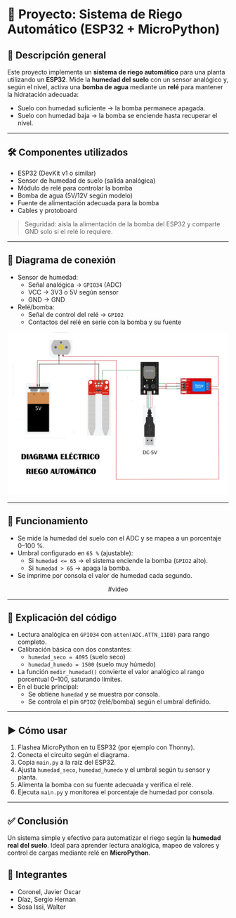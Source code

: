 # 🌱 Proyecto: Sistema de Riego Automático (ESP32 + MicroPython)

## 🔧 Descripción general
Este proyecto implementa un **sistema de riego automático** para una planta utilizando un **ESP32**. Mide la **humedad del suelo** con un sensor analógico y, según el nivel, activa una **bomba de agua** mediante un **relé** para mantener la hidratación adecuada:
- Suelo con humedad suficiente → la bomba permanece apagada.
- Suelo con humedad baja → la bomba se enciende hasta recuperar el nivel.

---

## 🛠 Componentes utilizados
- ESP32 (DevKit v1 o similar)
- Sensor de humedad de suelo (salida analógica)
- Módulo de relé para controlar la bomba
- Bomba de agua (5V/12V según modelo)
- Fuente de alimentación adecuada para la bomba
- Cables y protoboard

> Seguridad: aísla la alimentación de la bomba del ESP32 y comparte GND solo si el relé lo requiere.

---

## 🔌 Diagrama de conexión
- Sensor de humedad:
  - Señal analógica → `GPIO34` (ADC)
  - VCC → 3V3 o 5V según sensor
  - GND → GND
- Relé/bomba:
  - Señal de control del relé → `GPIO2`
  - Contactos del relé en serie con la bomba y su fuente

![Diagrama de conexión](./circuito.jpeg)

---

## 📲 Funcionamiento
- Se mide la humedad del suelo con el ADC y se mapea a un porcentaje 0–100 %.
- Umbral configurado en `65 %` (ajustable):
  - Si `humedad <= 65` → el sistema enciende la bomba (`GPIO2` alto).
  - Si `humedad > 65` → apaga la bomba.
- Se imprime por consola el valor de humedad cada segundo.

<div align="center">

  #video

</div>

---

## 🧩 Explicación del código
- Lectura analógica en `GPIO34` con `atten(ADC.ATTN_11DB)` para rango completo.
- Calibración básica con dos constantes:
  - `humedad_seco = 4095` (suelo seco)
  - `humedad_humedo = 1500` (suelo muy húmedo)
- La función `medir_humedad()` convierte el valor analógico al rango porcentual 0–100, saturando límites.
- En el bucle principal:
  - Se obtiene `humedad` y se muestra por consola.
  - Se controla el pin `GPIO2` (relé/bomba) según el umbral definido.

---

## ▶️ Cómo usar
1. Flashea MicroPython en tu ESP32 (por ejemplo con Thonny).
2. Conecta el circuito según el diagrama.
3. Copia `main.py` a la raíz del ESP32.
4. Ajusta `humedad_seco`, `humedad_humedo` y el umbral según tu sensor y planta.
5. Alimenta la bomba con su fuente adecuada y verifica el relé.
6. Ejecuta `main.py` y monitorea el porcentaje de humedad por consola.

---

## ✅ Conclusión
Un sistema simple y efectivo para automatizar el riego según la **humedad real del suelo**. Ideal para aprender lectura analógica, mapeo de valores y control de cargas mediante relé en **MicroPython**.

## 👥 Integrantes
- Coronel, Javier Oscar
- Díaz, Sergio Hernan
- Sosa Issi, Walter
